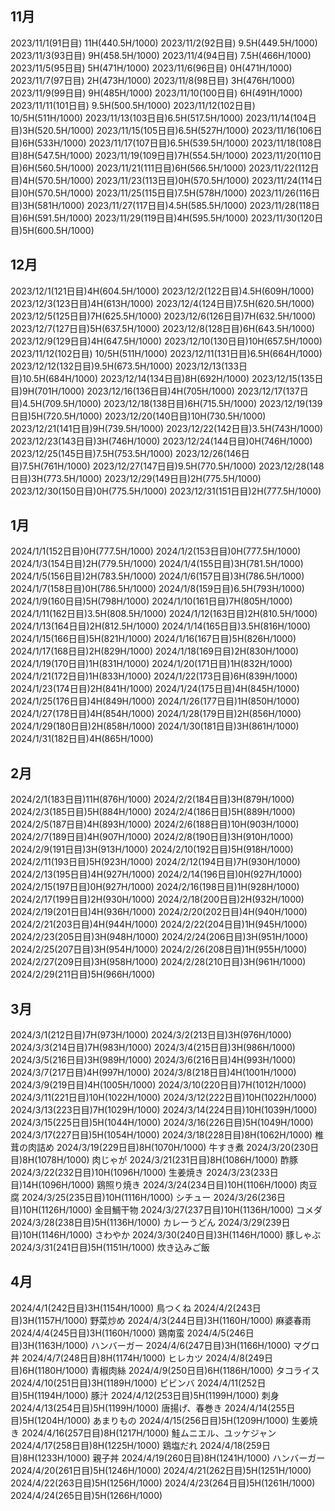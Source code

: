 ## 11月
2023/11/1(91日目) 11H(440.5H/1000)
2023/11/2(92日目) 9.5H(449.5H/1000)
2023/11/3(93日目) 9H(458.5H/1000)
2023/11/4(94日目) 7.5H(466H/1000)
2023/11/5(95日目) 5H(471H/1000)
2023/11/6(96日目) 0H(471H/1000)
2023/11/7(97日目) 2H(473H/1000)
2023/11/8(98日目) 3H(476H/1000)
2023/11/9(99日目) 9H(485H/1000)
2023/11/10(100日目) 6H(491H/1000)
2023/11/11(101日目) 9.5H(500.5H/1000)
2023/11/12(102日目) 10/5H(511H/1000)
2023/11/13(103日目)6.5H(517.5H/1000)
2023/11/14(104日目)3H(520.5H/1000)
2023/11/15(105日目)6.5H(527H/1000)
2023/11/16(106日目)6H(533H/1000)
2023/11/17(107日目)6.5H(539.5H/1000)
2023/11/18(108日目)8H(547.5H/1000)
2023/11/19(109日目)7H(554.5H/1000)
2023/11/20(110日目)6H(560.5H/1000)
2023/11/21(111日目)6H(566.5H/1000)
2023/11/22(112日目)4H(570.5H/1000)
2023/11/23(113日目)0H(570.5H/1000)
2023/11/24(114日目)0H(570.5H/1000)
2023/11/25(115日目)7.5H(578H/1000)
2023/11/26(116日目)3H(581H/1000)
2023/11/27(117日目)4.5H(585.5H/1000)
2023/11/28(118日目)6H(591.5H/1000)
2023/11/29(119日目)4H(595.5H/1000)
2023/11/30(120日目)5H(600.5H/1000)
## 12月
2023/12/1(121日目)4H(604.5H/1000)
2023/12/2(122日目)4.5H(609H/1000)
2023/12/3(123日目)4H(613H/1000)
2023/12/4(124日目)7.5H(620.5H/1000)
2023/12/5(125日目)7H(625.5H/1000)
2023/12/6(126日目)7H(632.5H/1000)
2023/12/7(127日目)5H(637.5H/1000)
2023/12/8(128日目)6H(643.5H/1000)
2023/12/9(129日目)4H(647.5H/1000)
2023/12/10(130日目)10H(657.5H/1000)
2023/11/12(102日目) 10/5H(511H/1000)
2023/12/11(131日目)6.5H(664H/1000)
2023/12/12(132日目)9.5H(673.5H/1000)
2023/12/13(133日目)10.5H(684H/1000)
2023/12/14(134日目)8H(692H/1000)
2023/12/15(135日目)9H(701H/1000)
2023/12/16(136日目)4H(705H/1000)
2023/12/17(137日目)4.5H(709.5H/1000)
2023/12/18(138日目)6H(715.5H/1000)
2023/12/19(139日目)5H(720.5H/1000)
2023/12/20(140日目)10H(730.5H/1000)
2023/12/21(141日目)9H(739.5H/1000)
2023/12/22(142日目)3.5H(743H/1000)
2023/12/23(143日目)3H(746H/1000)
2023/12/24(144日目)0H(746H/1000)
2023/12/25(145日目)7.5H(753.5H/1000)
2023/12/26(146日目)7.5H(761H/1000)
2023/12/27(147日目)9.5H(770.5H/1000)
2023/12/28(148日目)3H(773.5H/1000)
2023/12/29(149日目)2H(775.5H/1000)
2023/12/30(150日目)0H(775.5H/1000)
2023/12/31(151日目)2H(777.5H/1000)
## 1月
2024/1/1(152日目)0H(777.5H/1000)
2024/1/2(153日目)0H(777.5H/1000)
2024/1/3(154日目)2H(779.5H/1000)
2024/1/4(155日目)3H(781.5H/1000)
2024/1/5(156日目)2H(783.5H/1000)
2024/1/6(157日目)3H(786.5H/1000)
2024/1/7(158日目)0H(786.5H/1000)
2024/1/8(159日目)6.5H(793H/1000)
2024/1/9(160日目)5H(798H/1000)
2024/1/10(161日目)7H(805H/1000)
2024/1/11(162日目)3.5H(808.5H/1000)
2024/1/12(163日目)2H(810.5H/1000)
2024/1/13(164日目)2H(812.5H/1000)
2024/1/14(165日目)3.5H(816H/1000)
2024/1/15(166日目)5H(821H/1000)
2024/1/16(167日目)5H(826H/1000)
2024/1/17(168日目)2H(829H/1000)
2024/1/18(169日目)2H(830H/1000)
2024/1/19(170日目)1H(831H/1000)
2024/1/20(171日目)1H(832H/1000)
2024/1/21(172日目)1H(833H/1000)
2024/1/22(173日目)6H(839H/1000)
2024/1/23(174日目)2H(841H/1000)
2024/1/24(175日目)4H(845H/1000)
2024/1/25(176日目)4H(849H/1000)
2024/1/26(177日目)1H(850H/1000)
2024/1/27(178日目)4H(854H/1000)
2024/1/28(179日目)2H(856H/1000)
2024/1/29(180日目)2H(858H/1000)
2024/1/30(181日目)3H(861H/1000)
2024/1/31(182日目)4H(865H/1000)
## 2月
2024/2/1(183日目)11H(876H/1000)
2024/2/2(184日目)3H(879H/1000)
2024/2/3(185日目)5H(884H/1000)
2024/2/4(186日目)5H(889H/1000)
2024/2/5(187日目)4H(893H/1000)
2024/2/6(188日目)10H(903H/1000)
2024/2/7(189日目)4H(907H/1000)
2024/2/8(190日目)3H(910H/1000)
2024/2/9(191日目)3H(913H/1000)
2024/2/10(192日目)5H(918H/1000)
2024/2/11(193日目)5H(923H/1000)
2024/2/12(194日目)7H(930H/1000)
2024/2/13(195日目)4H(927H/1000)
2024/2/14(196日目)0H(927H/1000)
2024/2/15(197日目)0H(927H/1000)
2024/2/16(198日目)1H(928H/1000)
2024/2/17(199日目)2H(930H/1000)
2024/2/18(200日目)2H(932H/1000)
2024/2/19(201日目)4H(936H/1000)
2024/2/20(202日目)4H(940H/1000)
2024/2/21(203日目)4H(944H/1000)
2024/2/22(204日目)1H(945H/1000)
2024/2/23(205日目)3H(948H/1000)
2024/2/24(206日目)3H(951H/1000)
2024/2/25(207日目)3H(954H/1000)
2024/2/26(208日目)1H(955H/1000)
2024/2/27(209日目)3H(958H/1000)
2024/2/28(210日目)3H(961H/1000)
2024/2/29(211日目)5H(966H/1000)
## 3月
2024/3/1(212日目)7H(973H/1000)
2024/3/2(213日目)3H(976H/1000)
2024/3/3(214日目)7H(983H/1000)
2024/3/4(215日目)3H(986H/1000)
2024/3/5(216日目)3H(989H/1000)
2024/3/6(216日目)4H(993H/1000)
2024/3/7(217日目)4H(997H/1000)
2024/3/8(218日目)4H(1001H/1000)
2024/3/9(219日目)4H(1005H/1000)
2024/3/10(220日目)7H(1012H/1000)
2024/3/11(221日目)10H(1022H/1000)
2024/3/12(222日目)10H(1022H/1000)
2024/3/13(223日目)7H(1029H/1000)
2024/3/14(224日目)10H(1039H/1000)
2024/3/15(225日目)5H(1044H/1000)
2024/3/16(226日目)5H(1049H/1000)
2024/3/17(227日目)5H(1054H/1000)
2024/3/18(228日目)8H(1062H/1000) 椎茸の肉詰め
2024/3/19(229日目)8H(1070H/1000) 牛すき煮
2024/3/20(230日目)8H(1078H/1000) 肉じゃが
2024/3/21(231日目)8H(1086H/1000) 酢豚
2024/3/22(232日目)10H(1096H/1000) 生姜焼き
2024/3/23(233日目)14H(1096H/1000) 鶏照り焼き
2024/3/24(234日目)10H(1106H/1000) 肉豆腐
2024/3/25(235日目)10H(1116H/1000) シチュー
2024/3/26(236日目)10H(1126H/1000) 金目鯛干物
2024/3/27(237日目)10H(1136H/1000) コメダ
2024/3/28(238日目)5H(1136H/1000) カレーうどん
2024/3/29(239日目)10H(1146H/1000) さわやか
2024/3/30(240日目)3H(1146H/1000) 豚しゃぶ
2024/3/31(241日目)5H(1151H/1000) 炊き込みご飯
## 4月
2024/4/1(242日目)3H(1154H/1000) 鳥つくね
2024/4/2(243日目)3H(1157H/1000) 野菜炒め
2024/4/3(244日目)3H(1160H/1000) 麻婆春雨
2024/4/4(245日目)3H(1160H/1000) 鶏南蛮
2024/4/5(246日目)3H(1163H/1000) ハンバーガー
2024/4/6(247日目)3H(1166H/1000) マグロ丼
2024/4/7(248日目)8H(1174H/1000) ヒレカツ
2024/4/8(249日目)6H(1180H/1000) 青椒肉絲
2024/4/9(250日目)6H(1186H/1000) タコライス
2024/4/10(251日目)3H(1189H/1000) ビビンバ
2024/4/11(252日目)5H(1194H/1000) 豚汁
2024/4/12(253日目)5H(1199H/1000) 刺身
2024/4/13(254日目)5H(1199H/1000) 唐揚げ、春巻き
2024/4/14(255日目)5H(1204H/1000) あまりもの
2024/4/15(256日目)5H(1209H/1000) 生姜焼き
2024/4/16(257日目)8H(1217H/1000) 鮭ムニエル、ユッケジャン
2024/4/17(258日目)8H(1225H/1000) 鶏塩だれ
2024/4/18(259日目)8H(1233H/1000) 親子丼
2024/4/19(260日目)8H(1241H/1000) ハンバーガー
2024/4/20(261日目)5H(1246H/1000) 
2024/4/21(262日目)5H(1251H/1000) 
2024/4/22(263日目)5H(1256H/1000) 
2024/4/23(264日目)5H(1261H/1000) 
2024/4/24(265日目)5H(1266H/1000) 

